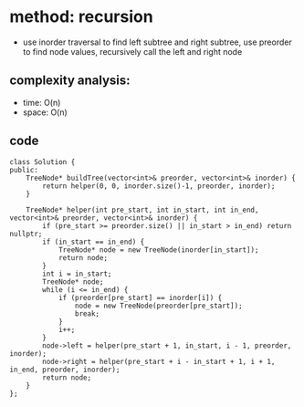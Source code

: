 # method: recursion
- use inorder traversal to find left subtree and right subtree, use preorder to find node values, recursively call the left and right node

## complexity analysis:
- time: O(n)
- space: O(n)

## code
```
class Solution {
public:
    TreeNode* buildTree(vector<int>& preorder, vector<int>& inorder) {
        return helper(0, 0, inorder.size()-1, preorder, inorder);
    }
    
    TreeNode* helper(int pre_start, int in_start, int in_end, vector<int>& preorder, vector<int>& inorder) {
        if (pre_start >= preorder.size() || in_start > in_end) return nullptr;
        if (in_start == in_end) {
            TreeNode* node = new TreeNode(inorder[in_start]);
            return node;
        }
        int i = in_start;
        TreeNode* node;
        while (i <= in_end) {
            if (preorder[pre_start] == inorder[i]) {
                node = new TreeNode(preorder[pre_start]);
                break;
            }
            i++;
        }
        node->left = helper(pre_start + 1, in_start, i - 1, preorder, inorder);
        node->right = helper(pre_start + i - in_start + 1, i + 1, in_end, preorder, inorder);
        return node;
    }
};
```
